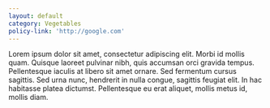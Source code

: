 ```yaml
---
layout: default
category: Vegetables
policy-link: 'http://google.com'
---
```


Lorem ipsum dolor sit amet, consectetur adipiscing elit. Morbi id mollis quam. Quisque laoreet pulvinar nibh, quis accumsan orci gravida tempus. Pellentesque iaculis at libero sit amet ornare. Sed fermentum cursus sagittis. Sed urna nunc, hendrerit in nulla congue, sagittis feugiat elit. In hac habitasse platea dictumst. Pellentesque eu erat aliquet, mollis metus id, mollis diam.